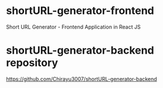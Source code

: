 # shortURL-generator-frontend
Short URL Generator - Frontend Application in React JS

# shortURL-generator-backend repository
https://github.com/Chirayu3007/shortURL-generator-backend
